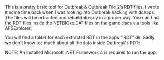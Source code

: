 This is a pretty basic tool for Outbreak & Outbreak File 2's RDT files. I wrote it some time back when I was looking into Outbreak hacking with dchaps.
The files will be extracted and rebuild already in a proper way.
You can find the RDT files inside the NETBIOxx.DAT files on the game discs via tools like AFSExplorer.

You will find a folder for each extracted RDT in the apps "\RDT\" dir. Sadly we don't know too much about all the data inside Outbreak's RDTs.


NOTE: An installed Microsoft .NET Framework 4 is required to run the app.
